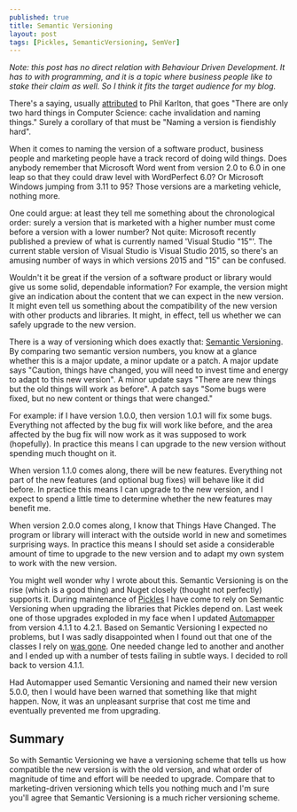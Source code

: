 ```yaml
---
published: true
title: Semantic Versioning
layout: post
tags: [Pickles, SemanticVersioning, SemVer]
---
```

*Note: this post has no direct relation with Behaviour Driven Development. It has to with programming, and it is a topic where business people like to stake their claim as well. So I think it fits the target audience for my blog.*

There's a saying, usually [attributed](http://martinfowler.com/bliki/TwoHardThings.html) to Phil Karlton, that goes "There are only two hard things in Computer Science: cache invalidation and naming things."  Surely a corollary of that must be "Naming a version is fiendishly hard".

<!--more-->

When it comes to naming the version of a software product, business people and marketing people have a track record of doing wild things. Does anybody remember that Microsoft Word went from version 2.0 to 6.0 in one leap so that they could draw level with WordPerfect 6.0? Or Microsoft Windows jumping from 3.11 to 95? Those versions are a marketing vehicle, nothing more.

One could argue: at least they tell me something about the chronological order: surely a version that is marketed with a higher number must come before a version with a lower number? Not quite: Microsoft recently published a preview of what is currently named 'Visual Studio "15"'. The current stable version of Visual Studio is Visual Studio 2015, so there's an amusing number of ways in which versions 2015 and "15" can be confused.

Wouldn't it be great if the version of a software product or library would give us some solid, dependable information? For example, the version might give an indication about the content that we can expect in the new version. It might even tell us something about the compatibility of the new version with other products and libraries. It might, in effect, tell us whether we can safely upgrade to the new version.

There is a way of versioning which does exactly that: [Semantic Versioning](http://semver.org/). By comparing two semantic version numbers, you know at a glance whether this is a major update, a minor update or a patch. A major update says "Caution, things have changed, you will need to invest time and energy to adapt to this new version". A minor update says "There are new things but the old things will work as before". A patch says "Some bugs were fixed, but no new content or things that were changed."

For example: if I have version 1.0.0, then version 1.0.1 will fix some bugs. Everything not affected by the bug fix will work like before, and the area affected by the bug fix will now work as it was supposed to work (hopefully). In practice this means I can upgrade to the new version without spending much thought on it.

When version 1.1.0 comes along, there will be new features. Everything not part of the new features (and optional bug fixes) will behave like it did before. In practice this means I can upgrade to the new version, and I expect to spend a little time to determine whether the new features may benefit me.

When version 2.0.0 comes along, I know that Things Have Changed. The program or library will interact with the outside world in new and sometimes surprising ways. In practice this means I should set aside a considerable amount of time to upgrade to the new version and to adapt my own system to work with the new version.

You might well wonder why I wrote about this. Semantic Versioning is on the rise (which is a good thing) and Nuget closely (thought not perfectly) supports it. During maintenance of [Pickles](http://www.picklesdoc.com) I have come to rely on Semantic Versioning when upgrading the libraries that Pickles depend on. Last week one of those upgrades exploded in my face when I updated [Automapper](http://automapper.org/) from version 4.1.1 to 4.2.1. Based on Semantic Versioning I expected no problems, but I was sadly disappointed when I found out that one of the classes I rely on [was gone](http://stackoverflow.com/questions/35187475/autofac-and-automapper-new-api-configurationstore-is-gone). One needed change led to another and another and I ended up with a number of tests failing in subtle ways. I decided to roll back to version 4.1.1.

Had Automapper used Semantic Versioning and named their new version 5.0.0, then I would have been warned that something like that might happen. Now, it was an unpleasant surprise that cost me time and eventually prevented me from upgrading.

## Summary

So with Semantic Versioning we have a versioning scheme that tells us how compatible the new version is with the old version, and what order of magnitude of time and effort will be needed to upgrade.  Compare that to marketing-driven versioning which tells you nothing much and I'm sure you'll agree that Semantic Versioning is a much richer versioning scheme.
